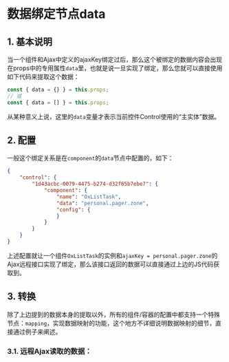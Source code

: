 # 数据绑定节点data

## 1. 基本说明

当一个组件和Ajax中定义的ajaxKey绑定过后，那么这个被绑定的数据内容会出现在props中的专用属性`data`里，也就是说一旦实现了绑定，那么您就可以直接使用如下代码来提取这个数据：

```js
const { data = {} } = this.props;
// 或
const { data = [] } = this.props;
```

从某种意义上说，这里的`data`变量才表示当前控件Control使用的“主实体”数据。

## 2. 配置

一般这个绑定关系是在`component`的`data`节点中配置的，如下：

```json
{
    "control": {
        "1d43acbc-0079-4475-b274-d32f65b7ebe7": {
            "component": {
                "name": "OxListTask",
                "data": "personal.pager.zone",
                "config": {
                }
            }
        }
    }
}
```

上述配置就让一个组件`OxListTask`的实例和`ajaxKey = personal.pager.zone`的Ajax远程接口实现了绑定，那么该接口返回的数据可以直接通过上边的JS代码获取到。

## 3. 转换

除了上边提到的数据本身的提取以外，所有的组件/容器的配置中都支持一个特殊节点：`mapping`，实现数据映射的功能，这个地方不详细说明数据映射的细节，直接通过例子来阐述。

### 3.1. 远程Ajax读取的数据：

```json

```



